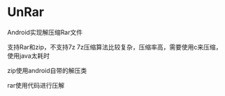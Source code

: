 # UnRar
Android实现解压缩Rar文件

支持Rar和zip，不支持7z
7z压缩算法比较复杂，压缩率高，需要使用c来压缩，使用java太耗时

zip使用android自带的解压类

rar使用代码进行压解
